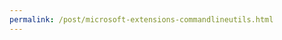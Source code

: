 ```yaml
---
permalink: /post/microsoft-extensions-commandlineutils.html
---
```


<script>
  window.location.href="/post/mcmaster-extensions-commandlineutils.html";
</script>